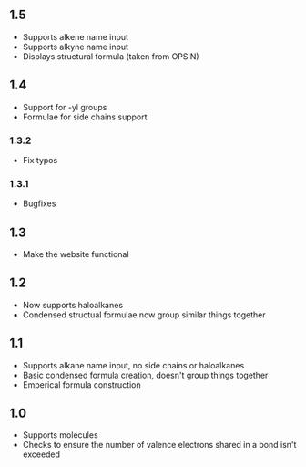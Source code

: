 ## 1.5
- Supports alkene name input
- Supports alkyne name input
- Displays structural formula (taken from OPSIN)

## 1.4

- Support for -yl groups
- Formulae for side chains support

### 1.3.2

- Fix typos

### 1.3.1

- Bugfixes

## 1.3

- Make the website functional

## 1.2

- Now supports haloalkanes
- Condensed structual formulae now group similar things together

## 1.1

- Supports alkane name input, no side chains or haloalkanes
- Basic condensed formula creation, doesn't group things together
- Emperical formula construction

## 1.0

- Supports molecules
- Checks to ensure the number of valence electrons shared in a bond isn't exceeded
